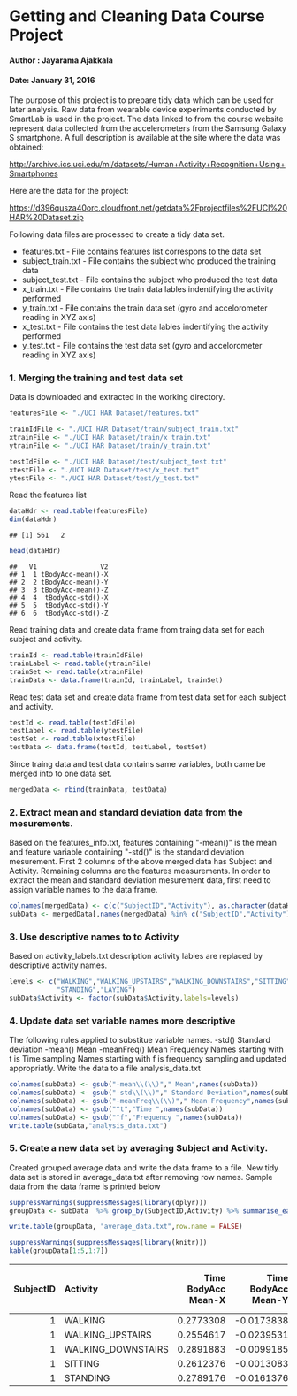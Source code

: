 # Getting and Cleaning Data Course Project
####  Author : Jayarama Ajakkala
#### Date: January 31, 2016

The purpose of this project is to prepare tidy data which can be used for later analysis. Raw data from wearable device experiments conducted by SmartLab is used in the project. 
The data linked to from the course website represent data collected from the accelerometers from the Samsung Galaxy S smartphone. A full description is available at the site where the data was obtained:

http://archive.ics.uci.edu/ml/datasets/Human+Activity+Recognition+Using+Smartphones

Here are the data for the project:

https://d396qusza40orc.cloudfront.net/getdata%2Fprojectfiles%2FUCI%20HAR%20Dataset.zip

Following data files are processed to create a tidy data set.

* features.txt  - File contains features list correspons to the data set
* subject_train.txt - File contains the subject who produced the training data
* subject_test.txt - File contains the subject who produced the test data
* x_train.txt  - File contains the train data lables indentifying the activity performed
* y_train.txt  - File contains the train data set (gyro and accelorometer reading in XYZ axis)
* x_test.txt  - File contains the test data lables indentifying the activity performed
* y_test.txt  - File contains the test data set (gyro and accelorometer reading in XYZ axis)

### 1. Merging the training and test data set

Data is downloaded and extracted in the working directory. 


```r
featuresFile <- "./UCI HAR Dataset/features.txt"

trainIdFile <- "./UCI HAR Dataset/train/subject_train.txt"
xtrainFile <- "./UCI HAR Dataset/train/x_train.txt"
ytrainFile <- "./UCI HAR Dataset/train/y_train.txt"

testIdFile <- "./UCI HAR Dataset/test/subject_test.txt"
xtestFile <- "./UCI HAR Dataset/test/x_test.txt"
ytestFile <- "./UCI HAR Dataset/test/y_test.txt"
```

Read the features list

```r
dataHdr <- read.table(featuresFile)
dim(dataHdr)
```

```
## [1] 561   2
```

```r
head(dataHdr)
```

```
##   V1                V2
## 1  1 tBodyAcc-mean()-X
## 2  2 tBodyAcc-mean()-Y
## 3  3 tBodyAcc-mean()-Z
## 4  4  tBodyAcc-std()-X
## 5  5  tBodyAcc-std()-Y
## 6  6  tBodyAcc-std()-Z
```
Read training data and create data frame from traing data set for each subject and activity.

```r
trainId <- read.table(trainIdFile)
trainLabel <- read.table(ytrainFile)
trainSet <- read.table(xtrainFile)
trainData <- data.frame(trainId, trainLabel, trainSet)
```
Read test data set and create data frame from test data set for each subject and activity.

```r
testId <- read.table(testIdFile)
testLabel <- read.table(ytestFile)
testSet <- read.table(xtestFile)
testData <- data.frame(testId, testLabel, testSet)
```
Since traing data and test data contains same variables, both came be merged into to one data set.

```r
mergedData <- rbind(trainData, testData)
```
### 2. Extract mean and standard deviation data from the mesurements.
Based on the features_info.txt, features containing "-mean()" is the mean and feature variable containing "-std()" is the standard deviation mesurement. First 2 columns of the above merged data has Subject and Activity. Remaining columns are the features measurements. In order to extract the mean and standard deviation mesurement data, first need to assign variable names to the data frame.


```r
colnames(mergedData) <- c(c("SubjectID","Activity"), as.character(dataHdr$V2))
subData <- mergedData[,names(mergedData) %in% c("SubjectID","Activity") | grepl("mean",names(mergedData)) | grepl("std",names(mergedData))]
```
### 3. Use descriptive names to to Activity
Based on activity_labels.txt description activity lables are replaced by descriptive activity names. 

```r
levels <- c("WALKING","WALKING_UPSTAIRS","WALKING_DOWNSTAIRS","SITTING",
            "STANDING","LAYING")
subData$Activity <- factor(subData$Activity,labels=levels)
```
### 4. Update data set variable names more descriptive
The following rules applied to substitue variable names.
-std()   Standard deviation
-mean()  Mean
-meanFreq() Mean Frequency
Names starting with t is Time sampling
Names starting with f is frequency sampling and updated appropriatly.
Write the data to a file analysis_data.txt

```r
colnames(subData) <- gsub("-mean\\(\\)"," Mean",names(subData))
colnames(subData) <- gsub("-std\\(\\)"," Standard Deviation",names(subData))
colnames(subData) <- gsub("-meanFreq\\(\\)"," Mean Frequency",names(subData))
colnames(subData) <- gsub("^t","Time ",names(subData))
colnames(subData) <- gsub("^f","Frequency ",names(subData))
write.table(subData,"analysis_data.txt")
```
### 5. Create a new data set by averaging Subject and Activity.
Created grouped average data and write the data frame to a file.
New tidy data set is stored in average_data.txt after removing row names.
Sample data from the data frame is printed below

```r
suppressWarnings(suppressMessages(library(dplyr)))
groupData <- subData  %>% group_by(SubjectID,Activity) %>% summarise_each(funs(mean))

write.table(groupData, "average_data.txt",row.name = FALSE)

suppressWarnings(suppressMessages(library(knitr)))
kable(groupData[1:5,1:7])
```



| SubjectID|Activity           | Time BodyAcc Mean-X| Time BodyAcc Mean-Y| Time BodyAcc Mean-Z| Time BodyAcc Standard Deviation-X| Time BodyAcc Standard Deviation-Y|
|---------:|:------------------|-------------------:|-------------------:|-------------------:|---------------------------------:|---------------------------------:|
|         1|WALKING            |           0.2773308|          -0.0173838|          -0.1111481|                        -0.2837403|                         0.1144613|
|         1|WALKING_UPSTAIRS   |           0.2554617|          -0.0239531|          -0.0973020|                        -0.3547080|                        -0.0023203|
|         1|WALKING_DOWNSTAIRS |           0.2891883|          -0.0099185|          -0.1075662|                         0.0300353|                        -0.0319359|
|         1|SITTING            |           0.2612376|          -0.0013083|          -0.1045442|                        -0.9772290|                        -0.9226186|
|         1|STANDING           |           0.2789176|          -0.0161376|          -0.1106018|                        -0.9957599|                        -0.9731901|
